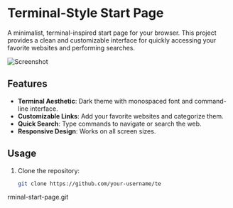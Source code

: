 # Terminal-Style Start Page

A minimalist, terminal-inspired start page for your browser. This project provides a clean and customizable interface for quickly accessing your favorite websites and performing searches.

![Screenshot](![Screenshot_4](https://github.com/user-attachments/assets/df2ba917-a50c-4c16-af28-fc8da0cbcf4f)) <!-- Add a screenshot if you have one -->

## Features
- **Terminal Aesthetic**: Dark theme with monospaced font and command-line interface.
- **Customizable Links**: Add your favorite websites and categorize them.
- **Quick Search**: Type commands to navigate or search the web.
- **Responsive Design**: Works on all screen sizes.

## Usage
1. Clone the repository:
   ```bash
   git clone https://github.com/your-username/te
rminal-start-page.git
